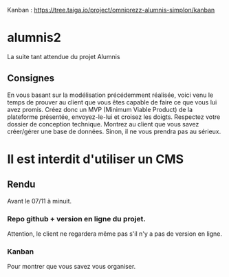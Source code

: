 
Kanban : https://tree.taiga.io/project/omniprezz-alumnis-simplon/kanban


# alumnis2
La suite tant attendue du projet Alumnis

## Consignes
En vous basant sur la modélisation précédemment réalisée, voici venu le temps de prouver au client que vous êtes capable de faire ce que vous lui avez promis.
Créez donc un MVP (Minimum Viable Product) de la plateforme présentée, envoyez-le-lui et croisez les doigts.
Respectez votre dossier de conception technique.
Montrez au client que vous savez créer/gérer une base de données. Sinon, il ne vous prendra pas au sérieux.

# Il est interdit d'utiliser un CMS

## Rendu
Avant le 07/11 à minuit.
### Repo github + version en ligne du projet.
Attention, le client ne regardera même pas s'il n'y a pas de version en ligne.
### Kanban
Pour montrer que vous savez vous organiser. 
